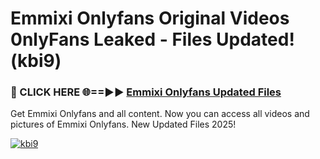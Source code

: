 # Emmixi Onlyfans Original Videos 0nlyFans Leaked - Files Updated! (kbi9)

<h3>🔴 CLICK HERE 🌐==►► <a href="https://tinyurl.com/ehrbuxhb" rel="nofollow">Emmixi Onlyfans Updated Files</a></h3>

Get Emmixi Onlyfans and all content. Now you can access all videos and pictures of Emmixi Onlyfans. New Updated Files 2025!

[![kbi9](https://i.imgur.com/lVYEuWS.gif)](https://tinyurl.com/ehrbuxhb)
